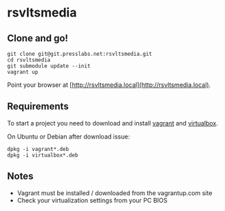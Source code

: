 rsvltsmedia
===

## Clone and go!

    git clone git@git.presslabs.net:rsvltsmedia.git
    cd rsvltsmedia
    git submodule update --init
    vagrant up

Point your browser at [http://rsvltsmedia.local](http://rsvltsmedia.local).

## Requirements

To start a project you need to download and install
[vagrant](http://www.vagrantup.com/downloads.html) and
[virtualbox](https://www.virtualbox.org/wiki/Downloads).

On Ubuntu or Debian after download issue:

    dpkg -i vagrant*.deb
    dpkg -i virtualbox*.deb

## Notes

 * Vagrant must be installed / downloaded from the vagrantup.com site
 * Check your virtualization settings from your PC BIOS
